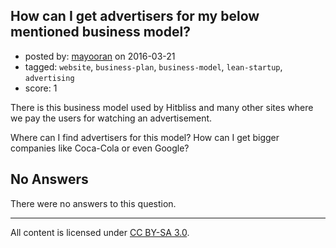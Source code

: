 ## How can I get advertisers for my below mentioned business model?

- posted by: [mayooran](https://stackexchange.com/users/3101854/mayooran) on 2016-03-21
- tagged: `website`, `business-plan`, `business-model`, `lean-startup`, `advertising`
- score: 1

There is this business model used by Hitbliss and many other sites where we pay the users for watching an advertisement. 

Where can I find advertisers for this model? 
How can I get bigger companies like Coca-Cola or even Google? 

## No Answers

There were no answers to this question.


---

All content is licensed under [CC BY-SA 3.0](https://creativecommons.org/licenses/by-sa/3.0/).
